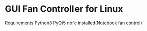 # GUI Fan Controller for Linux

Requirements
  Python3
  PyQt5
  nbfc installed(Notebook fan control)

